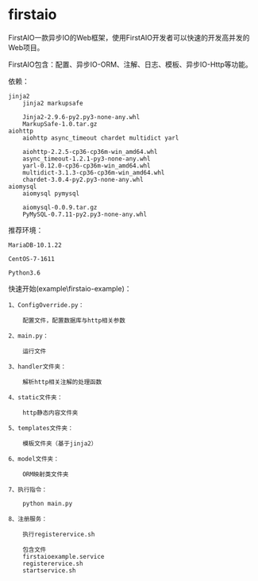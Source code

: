 # firstaio

FirstAIO一款异步IO的Web框架，使用FirstAIO开发者可以快速的开发高并发的Web项目。

FirstAIO包含：配置、异步IO-ORM、注解、日志、模板、异步IO-Http等功能。


依赖：

	jinja2
		jinja2 markupsafe
		
		Jinja2-2.9.6-py2.py3-none-any.whl
		MarkupSafe-1.0.tar.gz
	aiohttp
		aiohttp async_timeout chardet multidict yarl
		
		aiohttp-2.2.5-cp36-cp36m-win_amd64.whl
		async_timeout-1.2.1-py3-none-any.whl
		yarl-0.12.0-cp36-cp36m-win_amd64.whl
		multidict-3.1.3-cp36-cp36m-win_amd64.whl
		chardet-3.0.4-py2.py3-none-any.whl
	aiomysql
		aiomysql pymysql
		
		aiomysql-0.0.9.tar.gz
		PyMySQL-0.7.11-py2.py3-none-any.whl
	

推荐环境：

	MariaDB-10.1.22

	CentOS-7-1611
	
	Python3.6


快速开始(example\firstaio-example)：

	1、ConfigOverride.py：

		配置文件，配置数据库与http相关参数

	2、main.py：

		运行文件
		
	3、handler文件夹：

		解析http相关注解的处理函数
		
	4、static文件夹：
		
		http静态内容文件夹
		
	5、templates文件夹：

		模板文件夹（基于jinja2）
		
	6、model文件夹：

		ORM映射类文件夹

	7、执行指令：

		python main.py
	
	8、注册服务：
		
		执行registerervice.sh
		
		包含文件
		firstaioexample.service
		registerervice.sh
		startservice.sh
	
